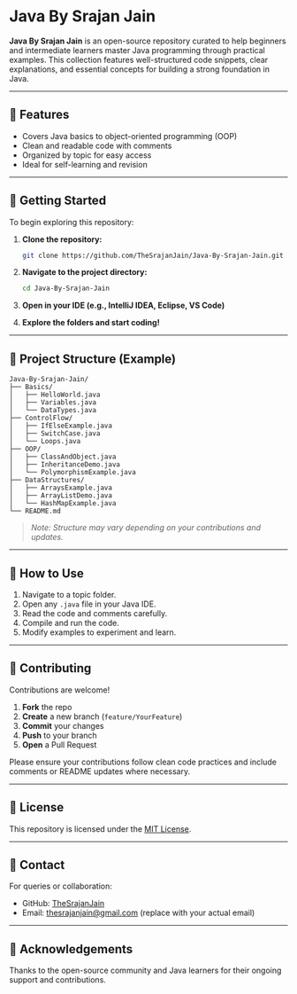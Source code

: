 # Java By Srajan Jain

**Java By Srajan Jain** is an open-source repository curated to help beginners and intermediate learners master Java programming through practical examples. This collection features well-structured code snippets, clear explanations, and essential concepts for building a strong foundation in Java.

---

## 📂 Features

* Covers Java basics to object-oriented programming (OOP)
* Clean and readable code with comments
* Organized by topic for easy access
* Ideal for self-learning and revision

---

## 🚀 Getting Started

To begin exploring this repository:

1. **Clone the repository:**

   ```bash
   git clone https://github.com/TheSrajanJain/Java-By-Srajan-Jain.git
   ```

2. **Navigate to the project directory:**

   ```bash
   cd Java-By-Srajan-Jain
   ```

3. **Open in your IDE (e.g., IntelliJ IDEA, Eclipse, VS Code)**

4. **Explore the folders and start coding!**

---

## 📁 Project Structure (Example)

```plaintext
Java-By-Srajan-Jain/
├── Basics/
│   ├── HelloWorld.java
│   ├── Variables.java
│   └── DataTypes.java
├── ControlFlow/
│   ├── IfElseExample.java
│   ├── SwitchCase.java
│   └── Loops.java
├── OOP/
│   ├── ClassAndObject.java
│   ├── InheritanceDemo.java
│   └── PolymorphismExample.java
├── DataStructures/
│   ├── ArraysExample.java
│   ├── ArrayListDemo.java
│   └── HashMapExample.java
└── README.md
```

> *Note: Structure may vary depending on your contributions and updates.*

---

## 🔄 How to Use

1. Navigate to a topic folder.
2. Open any `.java` file in your Java IDE.
3. Read the code and comments carefully.
4. Compile and run the code.
5. Modify examples to experiment and learn.

---

## 👥 Contributing

Contributions are welcome!

1. **Fork** the repo
2. **Create** a new branch (`feature/YourFeature`)
3. **Commit** your changes
4. **Push** to your branch
5. **Open** a Pull Request

Please ensure your contributions follow clean code practices and include comments or README updates where necessary.

---

## 📝 License

This repository is licensed under the [MIT License](LICENSE).

---

## 🙋 Contact

For queries or collaboration:

* GitHub: [TheSrajanJain](https://github.com/TheSrajanJain)
* Email: [thesrajanjain@gmail.com](mailto:thesrajanjain@gmail.com) (replace with your actual email)

---

## 🌟 Acknowledgements

Thanks to the open-source community and Java learners for their ongoing support and contributions.
